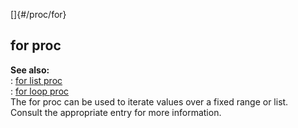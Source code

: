 []{#/proc/for}    
## for proc    
**See also:**    
:   [for list proc](ref/proc/for/list)    
:   [for loop proc](ref/proc/for/loop)    
The for proc can be used to iterate values over a fixed range or list.    
Consult the appropriate entry for more information.  